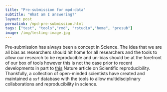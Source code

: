 ```yaml
---
title: "Pre-submission for mpd-data"
subtitle: "What am I answering?"
layout: post
permalink: /mpd-pre-submission.html
tags: ["test", "tools","rmd", "rstudio","home", "presub"]
image: /img/testing-image.jpg
---
```


Pre-submission has always been a concept in Science. The idea that we are all bias as researchers should hit home for all researchers and the tools to allow our research to be reproducible and un-bias should be at the forefront of our box of tools however this is not the case prior to recent developments in part to [this](https://www.nature.com/news/1-500-scientists-lift-the-lid-on-reproducibility-1.19970) Nature article on Scientific reproducibility. Thankfully, a collection of open-minded scientists have created and maintained a `osf` database with the tools to allow multidisciplinary collaborations and reproducibility in science.
